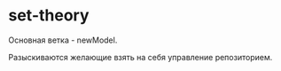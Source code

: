 # set-theory

Основная ветка - newModel.

Разыскиваются желающие взять на себя управление репозиторием.
